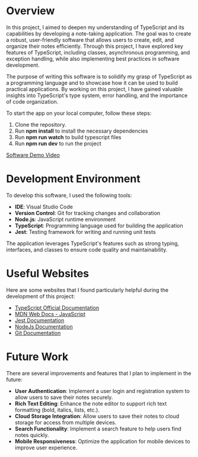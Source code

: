 # Overview

In this project, I aimed to deepen my understanding of TypeScript and its capabilities by developing a note-taking application. The goal was to create a robust, user-friendly software that allows users to create, edit, and organize their notes efficiently. Through this project, I have explored key features of TypeScript, including classes, asynchronous programming, and exception handling, while also implementing best practices in software development.

The purpose of writing this software is to solidify my grasp of TypeScript as a programming language and to showcase how it can be used to build practical applications. By working on this project, I have gained valuable insights into TypeScript's type system, error handling, and the importance of code organization.

To start the app on your local computer, follow these steps:
1. Clone the repository.
1. Run **npm install** to install the necessary dependencies
1. Run **npm run watch** to build typescript files
1. Run **npm run dev** to run the project

[Software Demo Video](https://youtu.be/BnEgTxR1nfQ)

# Development Environment

To develop this software, I used the following tools:

- **IDE**: Visual Studio Code
- **Version Control**: Git for tracking changes and collaboration
- **Node.js**: JavaScript runtime environment
- **TypeScript**: Programming language used for building the application
- **Jest**: Testing framework for writing and running unit tests

The application leverages TypeScript's features such as strong typing, interfaces, and classes to ensure code quality and maintainability.

# Useful Websites

Here are some websites that I found particularly helpful during the development of this project:

- [TypeScript Official Documentation](https://www.typescriptlang.org/docs/)
- [MDN Web Docs - JavaScript](https://developer.mozilla.org/en-US/docs/Web/JavaScript)
- [Jest Documentation](https://jestjs.io/docs/getting-started)
- [NodeJs Documentation](https://nodejs.org/docs/latest/api/)
- [Git Documentation](https://git-scm.com/doc)

# Future Work

There are several improvements and features that I plan to implement in the future:

- **User Authentication**: Implement a user login and registration system to allow users to save their notes securely.
- **Rich Text Editing**: Enhance the note editor to support rich text formatting (bold, italics, lists, etc.).
- **Cloud Storage Integration**: Allow users to save their notes to cloud storage for access from multiple devices.
- **Search Functionality**: Implement a search feature to help users find notes quickly.
- **Mobile Responsiveness**: Optimize the application for mobile devices to improve user experience.

